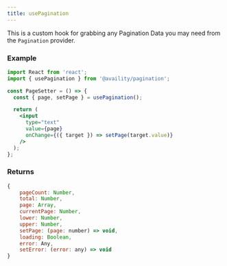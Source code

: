 ```yaml
---
title: usePagination
---
```


This is a custom hook for grabbing any Pagination Data you may need from the `Pagination` provider.

### Example

```jsx
import React from 'react';
import { usePagination } from '@availity/pagination';

const PageSetter = () => {
  const { page, setPage } = usePagination();

  return (
    <input
      type="text"
      value={page}
      onChange={({ target }) => setPage(target.value)}
    />
  );
};
```

### Returns

```js
{
    pageCount: Number,
    total: Number,
    page: Array,
    currentPage: Number,
    lower: Number,
    upper: Number,
    setPage: (page: number) => void,
    loading: Boolean,
    error: Any,
    setError: (error: any) => void
}
```
